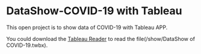 # DataShow-COVID-19 with Tableau

This open project is to show data of COVID-19 with Tableau APP.

You could download the [Tableau Reader](https://www.tableau.com/products/reader/download) to read the file(/show/DataShow of COVID-19.twbx). 




